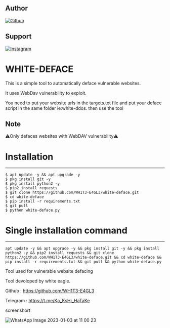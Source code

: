 ## Author
<a href="https://github.com/WH1T3-E4GL3/"><img title="Github" src="https://img.shields.io/badge/WH173-E4GL3-brightgreen?style=for-the-badge&logo=github"></a>
## Support
[![Instagram](https://img.shields.io/badge/TELEGRAM-red?style=for-the-badge&logo=telegram)](https://t.me/Ka_KsHi_HaTaKe)

# WHITE-DEFACE
This is a simple tool to automatically deface vulnerable websites.

It uses WebDav vulnerability to exploit.

You need to put your website urls in the targets.txt file and put your deface script in the same folder ie:white-ddos. then use the tool

## Note

⚠️Only defaces websites with WebDAV vulnerability⚠️

# Installation
____________________

    $ apt update -y && apt upgrade -y
    $ pkg install git -y
    $ pkg install python2 -y
    $ pip2 install requests
    $ git clone https://github.com/WH1T3-E4GL3/white-deface.git
    $ cd white-deface
    $ pip install -r requirements.txt
    $ git pull
    $ python white-deface.py
   
   
# Single installation command
_______________________________________

    apt update -y && apt upgrade -y && pkg install git -y && pkg install python2 -y && pip2 install requests && git clone https://github.com/WH1T3-E4GL3/white-deface.git && cd white-deface && pip install -r requirements.txt && git pull && python white-deface.py
  
Tool used for vulnerable website defacing

Tool devoloped by white eagle.

Github   : https://github.com/WH1T3-E4GL3

Telegram : https://t.me/Ka_KsHi_HaTaKe


screenshort

![WhatsApp Image 2023-01-03 at 11 00 23](https://user-images.githubusercontent.com/118425907/210304452-c25c1e37-3d39-4aa0-95d8-4abfa31a1daa.jpg)



